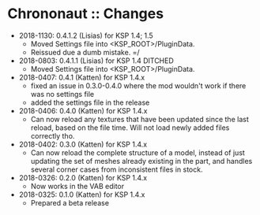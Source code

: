 # Chrononaut :: Changes

* 2018-1130: 0.4.1.2 (Lisias) for KSP 1.4; 1.5
	+ Moved Settings file into <KSP_ROOT>/PluginData.
	+ Reissued due a dumb mistake. =/
* 2018-0803: 0.4.1.1 (Lisias) for KSP 1.4 DITCHED
	+ Moved Settings file into <KSP_ROOT>/PluginData.
* 2018-0407: 0.4.1 (Katten) for KSP 1.4.x
	+ fixed an issue in 0.3.0-0.4.0 where the mod wouldn't work if there was no settings file
	+ added the settings file in the release
* 2018-0406: 0.4.0 (Katten) for KSP 1.4.x
	+ Can now reload any textures that have been updated since the last reload, based on the file time. Will not load newly added files correctly tho.
* 2018-0402: 0.3.0 (Katten) for KSP 1.4.x
	+ Can now reload the complete structure of a model, instead of just updating the set of meshes already existing in the part, and handles several corner cases from inconsistent files in stock.
* 2018-0326: 0.2.0 (Katten) for KSP 1.4.x
	+ Now works in the VAB editor
* 2018-0325: 0.1.0 (Katten) for KSP 1.4.x
	+ Prepared a beta release

